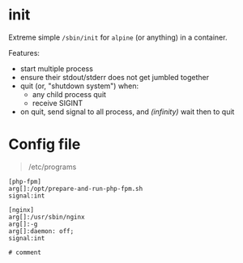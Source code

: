# init

Extreme simple `/sbin/init` for `alpine` (or anything) in a container.

Features:
* start multiple process
* ensure their stdout/stderr does not get jumbled together
* quit (or, "shutdown system") when:
	* any child process quit
	* receive SIGINT
* on quit, send signal to all process, and *(infinity)* wait then to quit

# Config file

> /etc/programs

```text
[php-fpm]
arg[]:/opt/prepare-and-run-php-fpm.sh
signal:int

[nginx]
arg[]:/usr/sbin/nginx
arg[]:-g
arg[]:daemon: off;
signal:int

# comment

```
